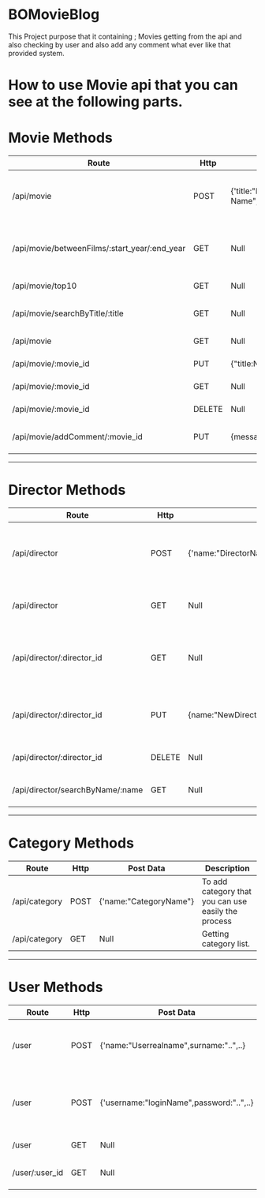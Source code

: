 # BOMovieBlog
This Project purpose that it containing ; Movies getting from the api and also checking by user and also add any comment what ever like  that provided system.

# How to use Movie api that you can see at the following parts.

# Movie Methods
|Route |Http|Post Data| Description|
|------|----|---------|------------|
|/api/movie|POST|{'title:"Movie Name","year":YEAR ...'}|To add film that you can use easily the process.|
|/api/movie/betweenFilms/:start_year/:end_year|GET|Null|Between start and end year will get films.|
|/api/movie/top10|GET|Null|Listed Top 10 films|
|/api/movie/searchByTitle/:title|GET|Null|To Bring with Title Film|
|/api/movie|GET|Null|Listing all films|
|/api/movie/:movie_id|PUT|{"title:NewMovieName,..."}|To Update the film|
|/api/movie/:movie_id|GET|Null|Get By Id the film.|
|/api/movie/:movie_id|DELETE|Null|Delete the film.|
|/api/movie/addComment/:movie_id|PUT|{message:"..",user_id:"..."}|For movie to add comment.|
---------------------------------------------------------------

# Director Methods
|Route |Http|Post Data| Description|
|------|----|---------|------------|
|/api/director|POST|{'name:"DirectorName",surname:"DirectorSurname"...'}|To add director that you can use easily the process|
|/api/director|GET|Null|Listing all director each one of details|
|/api/director/:director_id|GET|Null| Get by ID method will get belonging to id the data.|
|/api/director/:director_id|PUT|{name:"NewDirectorName",..}|you can able to be edit what ever you like.|
|/api/director/:director_id|DELETE|Null|To delete the director.|
|/api/director/searchByName/:name|GET|Null|To Bring with name director.|
---------------------------------------------------------------

# Category Methods
|Route |Http|Post Data| Description|
|------|----|---------|------------|
|/api/category|POST|{'name:"CategoryName"}|To add category that you can use easily the process|
|/api/category|GET|Null|Getting category list.|
---------------------------------------------------------------

# User Methods
|Route |Http|Post Data| Description|
|------|----|---------|------------|
|/user|POST|{'name:"Userrealname",surname:"..",..}|To add user that you can use easily the process|
|/user|POST|{'username:"loginName",password:"..",..}|When we want to add token and also reach another methods.|
|/user|GET|Null|Getting user list.|
|/user/:user_id|GET|Null|Getting only one user.|

